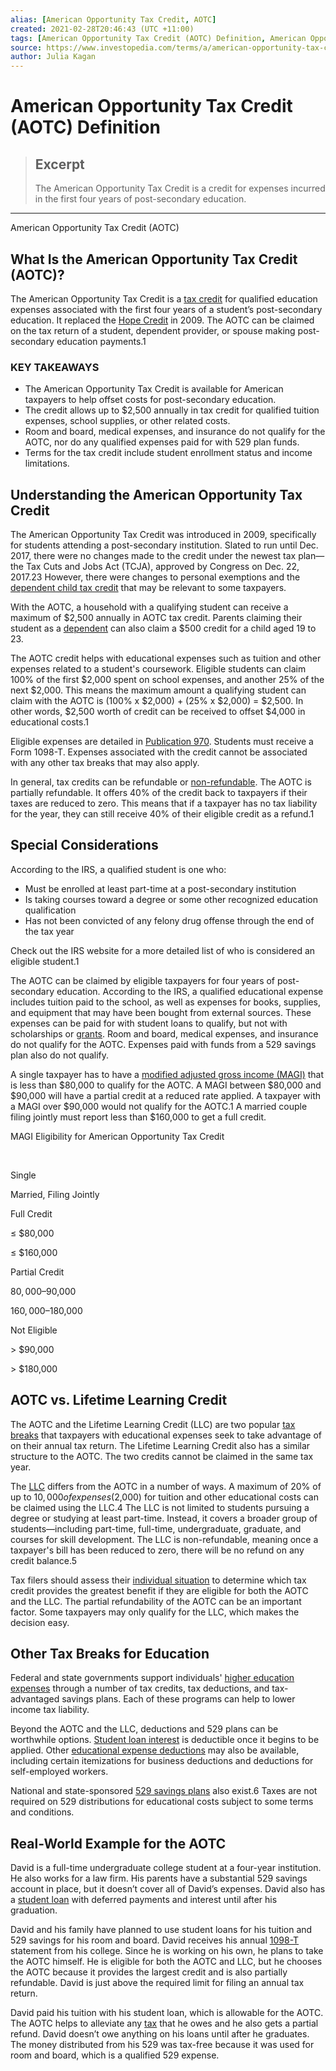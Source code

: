 ```yaml
---
alias: [American Opportunity Tax Credit, AOTC]
created: 2021-02-28T20:46:43 (UTC +11:00)
tags: [American Opportunity Tax Credit (AOTC) Definition, American Opportunity Tax Credit (AOTC)]
source: https://www.investopedia.com/terms/a/american-opportunity-tax-credit.asp
author: Julia Kagan
---
```


# American Opportunity Tax Credit (AOTC) Definition

> ## Excerpt
> The American Opportunity Tax Credit is a credit for expenses incurred in the first four years of post-secondary education.

---

American Opportunity Tax Credit (AOTC)
## What Is the American Opportunity Tax Credit (AOTC)?

The American Opportunity Tax Credit is a [tax credit](https://www.investopedia.com/terms/t/taxcredit.asp) for qualified education expenses associated with the first four years of a student’s post-secondary education. It replaced the [Hope Credit](https://www.investopedia.com/terms/h/hope-credit.asp) in 2009. The AOTC can be claimed on the tax return of a student, dependent provider, or spouse making post-secondary education payments.1

### KEY TAKEAWAYS

-   The American Opportunity Tax Credit is available for American taxpayers to help offset costs for post-secondary education.
-   The credit allows up to $2,500 annually in tax credit for qualified tuition expenses, school supplies, or other related costs.
-   Room and board, medical expenses, and insurance do not qualify for the AOTC, nor do any qualified expenses paid for with 529 plan funds.
-   Terms for the tax credit include student enrollment status and income limitations.

## Understanding the American Opportunity Tax Credit

The American Opportunity Tax Credit was introduced in 2009, specifically for students attending a post-secondary institution. Slated to run until Dec. 2017, there were no changes made to the credit under the newest tax plan—the Tax Cuts and Jobs Act (TCJA), approved by Congress on Dec. 22, 2017.23 However, there were changes to personal exemptions and the [dependent child tax credit](https://www.taxpolicycenter.org/briefing-book/what-tax-incentives-exist-higher-education) that may be relevant to some taxpayers.

With the AOTC, a household with a qualifying student can receive a maximum of $2,500 annually in AOTC tax credit. Parents claiming their student as a [dependent](https://www.investopedia.com/terms/d/dependent.asp) can also claim a $500 credit for a child aged 19 to 23.

The AOTC credit helps with educational expenses such as tuition and other expenses related to a student's coursework. Eligible students can claim 100% of the first $2,000 spent on school expenses, and another 25% of the next $2,000. This means the maximum amount a qualifying student can claim with the AOTC is (100% x $2,000) + (25% x $2,000) = $2,500. In other words, $2,500 worth of credit can be received to offset $4,000 in educational costs.1

Eligible expenses are detailed in [Publication 970](https://www.irs.gov/pub/irs-pdf/p970.pdf). Students must receive a Form 1098-T. Expenses associated with the credit cannot be associated with any other tax breaks that may also apply.

In general, tax credits can be refundable or [non-refundable](https://www.investopedia.com/terms/n/nonrefundabletaxcredit.asp). The AOTC is partially refundable. It offers 40% of the credit back to taxpayers if their taxes are reduced to zero. This means that if a taxpayer has no tax liability for the year, they can still receive 40% of their eligible credit as a refund.1

## Special Considerations

According to the IRS, a qualified student is one who:

-   Must be enrolled at least part-time at a post-secondary institution
-   Is taking courses toward a degree or some other recognized education qualification
-   Has not been convicted of any felony drug offense through the end of the tax year

Check out the IRS website for a more detailed list of who is considered an eligible student.1

The AOTC can be claimed by eligible taxpayers for four years of post-secondary education. According to the IRS, a qualified educational expense includes tuition paid to the school, as well as expenses for books, supplies, and equipment that may have been bought from external sources. These expenses can be paid for with student loans to qualify, but not with scholarships or [grants](https://www.investopedia.com/terms/g/grant.asp). Room and board, medical expenses, and insurance do not qualify for the AOTC. Expenses paid with funds from a 529 savings plan also do not qualify.

A single taxpayer has to have a [modified adjusted gross income (MAGI)](https://www.investopedia.com/terms/m/magi.asp) that is less than $80,000 to qualify for the AOTC. A MAGI between $80,000 and $90,000 will have a partial credit at a reduced rate applied. A taxpayer with a MAGI over $90,000 would not qualify for the AOTC.1 A married couple filing jointly must report less than $160,000 to get a full credit.

MAGI Eligibility for American Opportunity Tax Credit

 

Single

Married, Filing Jointly

Full Credit

≤ $80,000

≤ $160,000

Partial Credit

$80,000–$90,000

$160,000–$180,000

Not Eligible

\> $90,000

\> $180,000

## AOTC vs. Lifetime Learning Credit

The AOTC and the Lifetime Learning Credit (LLC) are two popular [tax breaks](https://www.investopedia.com/financial-edge/0312/tax-credits-that-can-get-you-a-refund.aspx) that taxpayers with educational expenses seek to take advantage of on their annual tax return. The Lifetime Learning Credit also has a similar structure to the AOTC. The two credits cannot be claimed in the same tax year.

The [LLC](https://www.investopedia.com/terms/l/lifelearningcredit.asp) differs from the AOTC in a number of ways. A maximum of 20% of up to $10,000 of expenses ($2,000) for tuition and other educational costs can be claimed using the LLC.4 The LLC is not limited to students pursuing a degree or studying at least part-time. Instead, it covers a broader group of students—including part-time, full-time, undergraduate, graduate, and courses for skill development. The LLC is non-refundable, meaning once a taxpayer's bill has been reduced to zero, there will be no refund on any credit balance.5

Tax filers should assess their [individual situation](https://www.investopedia.com/terms/i/individual-tax-return.asp) to determine which tax credit provides the greatest benefit if they are eligible for both the AOTC and the LLC. The partial refundability of the AOTC can be an important factor. Some taxpayers may only qualify for the LLC, which makes the decision easy.

## Other Tax Breaks for Education

Federal and state governments support individuals' [higher education expenses](https://www.irs.gov/newsroom/tax-benefits-for-education-information-center) through a number of tax credits, tax deductions, and tax-advantaged savings plans. Each of these programs can help to lower income tax liability.

Beyond the AOTC and the LLC, deductions and 529 plans can be worthwhile options. [Student loan interest](https://www.investopedia.com/terms/s/slid.asp) is deductible once it begins to be applied. Other [educational expense deductions](https://www.investopedia.com/personal-finance/costs-going-back-school-adult/) may also be available, including certain itemizations for business deductions and deductions for self-employed workers.

National and state-sponsored [529 savings plans](https://www.investopedia.com/terms/1/529-savings-plan.asp) also exist.6 Taxes are not required on 529 distributions for educational costs subject to some terms and conditions.

## Real-World Example for the AOTC

David is a full-time undergraduate college student at a four-year institution. He also works for a law firm. His parents have a substantial 529 savings account in place, but it doesn’t cover all of David’s expenses. David also has a [student loan](https://www.investopedia.com/student-loans-4689727) with deferred payments and interest until after his graduation.

David and his family have planned to use student loans for his tuition and 529 savings for his room and board. David receives his annual [1098-T](https://www.irs.gov/forms-pubs/about-form-1098-t) statement from his college. Since he is working on his own, he plans to take the AOTC himself. He is eligible for both the AOTC and LLC, but he chooses the AOTC because it provides the largest credit and is also partially refundable. David is just above the required limit for filing an annual tax return.

David paid his tuition with his student loan, which is allowable for the AOTC. The AOTC helps to alleviate any [tax](https://www.investopedia.com/terms/i/incometax.asp) that he owes and he also gets a partial refund. David doesn’t owe anything on his loans until after he graduates. The money distributed from his 529 was tax-free because it was used for room and board, which is a qualified 529 expense.
